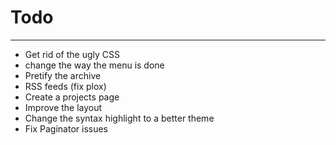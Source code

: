 
# Todo  
  
-----

+ Get rid of the ugly CSS
+ change the way the menu is done
+ Pretify the archive
+ RSS feeds (fix plox)
+ Create a projects page
+ Improve the layout
+ Change the syntax highlight to a better theme
+ Fix Paginator issues